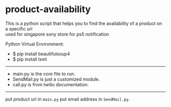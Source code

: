 # product-availability
This is a python script that helps you to find the availability of a product on a specific url  
used for singapore sony store for ps5 notification

Python Virtual Environment:

- $ pip install beautifulsoup4               
- $ pip install lxml

--------------------------------------------------------------
- main.py is the core file to run.
- SendMail.py is just a customized module. 
- call.py is from twilio documentation.
--------------------------------------------------------------

put product url in `main.py`
put email address in `SendMail.py`.

